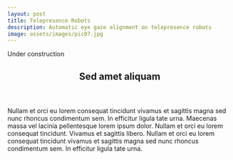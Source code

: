 ```yaml
---
layout: post
title: Telepresence Robots
description: Automatic eye gaze alignment on telepresence robots
image: assets/images/pic07.jpg
---
```


Under construction

<!-- Main -->
<div id="main">

<!-- One -->
<section id="one">
	      <div class="inner">
		          <header class="major">
			                <h2>Sed amet aliquam</h2>
		          </header>
		          <p>Nullam et orci eu lorem consequat tincidunt vivamus et sagittis magna sed nunc rhoncus condimentum sem. In efficitur ligula tate urna. Maecenas massa vel lacinia pellentesque lorem ipsum dolor. Nullam et orci eu lorem consequat tincidunt. Vivamus et sagittis libero. Nullam et orci eu lorem consequat tincidunt vivamus et sagittis magna sed nunc rhoncus condimentum sem. In efficitur ligula tate urna.</p>
	      </div>
</section>

